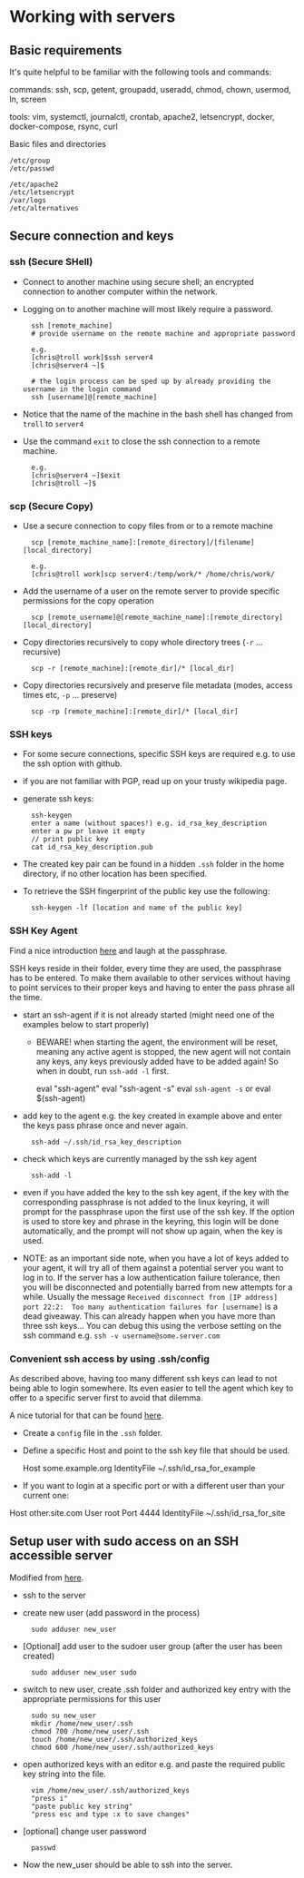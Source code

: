 # Working with servers

## Basic requirements 

It's quite helpful to be familiar with the following tools and commands:

commands:
    ssh, scp, getent, groupadd, useradd, chmod, chown, usermod, ln, screen

tools:
    vim, systemctl, journalctl, crontab, apache2, letsencrypt, docker, docker-compose, rsync, curl

Basic files and directories
    
    /etc/group
    /etc/passwd

    /etc/apache2
    /etc/letsencrypt
    /var/logs
    /etc/alternatives


## Secure connection and keys 

### ssh (Secure SHell)

- Connect to another machine using secure shell; an encrypted connection to another computer within the network. 
- Logging on to another machine will most likely require a password.

        ssh [remote_machine]
        # provide username on the remote machine and appropriate password

        e.g.
        [chris@troll work]$ssh server4
        [chris@server4 ~]$

        # the login process can be sped up by already providing the username in the login command
        ssh [username]@[remote_machine]

- Notice that the name of the machine in the bash shell has changed from `troll` to `server4`
- Use the command `exit` to close the ssh connection to a remote machine.

        e.g.
        [chris@server4 ~]$exit
        [chris@troll ~]$

### scp (Secure Copy)

- Use a secure connection to copy files from or to a remote machine

        scp [remote_machine_name]:[remote_directory]/[filename] [local_directory]

        e.g.
        [chris@troll work]scp server4:/temp/work/* /home/chris/work/

- Add the username of a user on the remote server to provide specific permissions for the copy operation

        scp [remote_username]@[remote_machine_name]:[remote_directory] [local_directory]

- Copy directories recursively to copy whole directory trees (`-r` ... recursive)

        scp -r [remote_machine]:[remote_dir]/* [local_dir]

- Copy directories recursively and preserve file metadata (modes, access times etc, `-p` ... preserve)

        scp -rp [remote_machine]:[remote_dir]/* [local_dir]

### SSH keys

- For some secure connections, specific SSH keys are required e.g. to use the ssh option with github.
- if you are not familiar with PGP, read up on your trusty wikipedia page.
- generate ssh keys:

        ssh-keygen
        enter a name (without spaces!) e.g. id_rsa_key_description
        enter a pw pr leave it empty
        // print public key
        cat id_rsa_key_description.pub

- The created key pair can be found in a hidden `.ssh` folder in the home directory, if no other location has been 
    specified.

- To retrieve the SSH fingerprint of the public key use the following:

        ssh-keygen -lf [location and name of the public key]

### SSH Key Agent

Find a nice introduction [here](
http://sshkeychain.sourceforge.net/mirrors/SSH-with-Keys-HOWTO/SSH-with-Keys-HOWTO-6.html
) 
and laugh at the passphrase.

SSH keys reside in their folder, every time they are used, the passphrase has to be entered. 
To make them available to other services without having to point services to their proper keys and 
having to enter the pass phrase all the time.

- start an ssh-agent if it is not already started (might need one of the examples below to start properly)
    - BEWARE! when starting the agent, the environment will be reset, meaning any active agent
                is stopped, the new agent will not contain any keys, any keys previously added
                have to be added again! So when in doubt, run `ssh-add -l` first.

        eval "ssh-agent"
        eval "ssh-agent -s"
        eval `ssh-agent -s`
        or
        eval $(ssh-agent)

- add key to the agent e.g. the key created in example above and enter the keys pass phrase once and never again.

        ssh-add ~/.ssh/id_rsa_key_description

- check which keys are currently managed by the ssh key agent

        ssh-add -l

- even if you have added the key to the ssh key agent, if the key with the corresponding passphrase 
    is not added to the linux keyring, it will prompt for the passphrase upon the first use of the 
    ssh key. If the option is used to store key and phrase in the keyring, this login will be
    done automatically, and the prompt will not show up again, when the key is used.

- NOTE: as an important side note, when you have a lot of keys added to your agent, it will
  try all of them against a potential server you want to log in to. If the server has a low
  authentication failure tolerance, then you will be disconnected and potentially barred from
  new attempts for a while. Usually the message `Received disconnect from [IP address] port 22:2: 
  Too many authentication failures for [username]` is a dead giveaway. This can already happen
  when you have more than three ssh keys...
  You can debug this using the verbose setting on the ssh command e.g. `ssh -v username@some.server.com` 

### Convenient ssh access by using .ssh/config

As described above, having too many different ssh keys can lead to not being able to login somewhere.
Its even easier to tell the agent which key to offer to a specific server first to avoid that dilemma.

A nice tutorial for that can be found [here](
https://nerderati.com/2011/03/17/simplify-your-life-with-an-ssh-config-file/
).

- Create a `config` file in the `.ssh` folder.
- Define a specific Host and point to the ssh key file that should be used.

    Host some.example.org
        IdentityFile ~/.ssh/id_rsa_for_example

- If you want to login at a specific port or with a different user than your current one:

Host other.site.com
    User root
    Port 4444
    IdentityFile ~/.ssh/id_rsa_for_site


## Setup user with sudo access on an SSH accessible server

Modified from [here](
https://aws.amazon.com/premiumsupport/knowledge-center/new-user-accounts-linux-instance/
).

- ssh to the server
- create new user (add password in the process)

        sudo adduser new_user

- [Optional] add user to the sudoer user group (after the user has been created)

        sudo adduser new_user sudo

- switch to new user, create .ssh folder and authorized key entry with the appropriate permissions for this user

        sudo su new_user
        mkdir /home/new_user/.ssh
        chmod 700 /home/new_user/.ssh
        touch /home/new_user/.ssh/authorized_keys
        chmod 600 /home/new_user/.ssh/authorized_keys

- open authorized keys with an editor e.g. and paste the required public key string into the file.

        vim /home/new_user/.ssh/authorized_keys
        "press i"
        "paste public key string"
        "press esc and type :x to save changes"

- [optional] change user password

        passwd

- Now the new_user should be able to ssh into the server.
